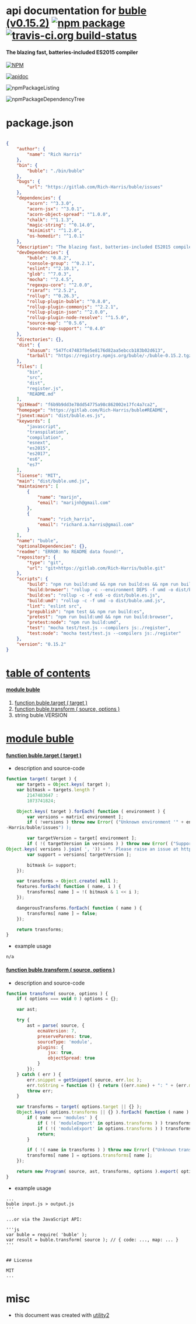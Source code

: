 # api documentation for  [buble (v0.15.2)](https://gitlab.com/Rich-Harris/buble#README)  [![npm package](https://img.shields.io/npm/v/npmdoc-buble.svg?style=flat-square)](https://www.npmjs.org/package/npmdoc-buble) [![travis-ci.org build-status](https://api.travis-ci.org/npmdoc/node-npmdoc-buble.svg)](https://travis-ci.org/npmdoc/node-npmdoc-buble)
#### The blazing fast, batteries-included ES2015 compiler

[![NPM](https://nodei.co/npm/buble.png?downloads=true)](https://www.npmjs.com/package/buble)

[![apidoc](https://npmdoc.github.io/node-npmdoc-buble/build/screenCapture.buildNpmdoc.browser._2Fhome_2Ftravis_2Fbuild_2Fnpmdoc_2Fnode-npmdoc-buble_2Ftmp_2Fbuild_2Fapidoc.html.png)](https://npmdoc.github.io/node-npmdoc-buble/build/apidoc.html)

![npmPackageListing](https://npmdoc.github.io/node-npmdoc-buble/build/screenCapture.npmPackageListing.svg)

![npmPackageDependencyTree](https://npmdoc.github.io/node-npmdoc-buble/build/screenCapture.npmPackageDependencyTree.svg)



# package.json

```json

{
    "author": {
        "name": "Rich Harris"
    },
    "bin": {
        "buble": "./bin/buble"
    },
    "bugs": {
        "url": "https://gitlab.com/Rich-Harris/buble/issues"
    },
    "dependencies": {
        "acorn": "^3.3.0",
        "acorn-jsx": "^3.0.1",
        "acorn-object-spread": "^1.0.0",
        "chalk": "^1.1.3",
        "magic-string": "^0.14.0",
        "minimist": "^1.2.0",
        "os-homedir": "^1.0.1"
    },
    "description": "The blazing fast, batteries-included ES2015 compiler",
    "devDependencies": {
        "buble": "0.8.2",
        "console-group": "^0.2.1",
        "eslint": "^2.10.1",
        "glob": "^7.0.3",
        "mocha": "^2.4.5",
        "regexpu-core": "^2.0.0",
        "rimraf": "^2.5.2",
        "rollup": "^0.26.3",
        "rollup-plugin-buble": "^0.8.0",
        "rollup-plugin-commonjs": "^2.2.1",
        "rollup-plugin-json": "^2.0.0",
        "rollup-plugin-node-resolve": "^1.5.0",
        "source-map": "^0.5.6",
        "source-map-support": "^0.4.0"
    },
    "directories": {},
    "dist": {
        "shasum": "547fc47483f8e5e8176d82aa5ebccb183b02d613",
        "tarball": "https://registry.npmjs.org/buble/-/buble-0.15.2.tgz"
    },
    "files": [
        "bin",
        "src",
        "dist",
        "register.js",
        "README.md"
    ],
    "gitHead": "f6b9b9dd3e78dd54775a98c862002e17fc4a7ca2",
    "homepage": "https://gitlab.com/Rich-Harris/buble#README",
    "jsnext:main": "dist/buble.es.js",
    "keywords": [
        "javascript",
        "transpilation",
        "compilation",
        "esnext",
        "es2015",
        "es2017",
        "es6",
        "es7"
    ],
    "license": "MIT",
    "main": "dist/buble.umd.js",
    "maintainers": [
        {
            "name": "marijn",
            "email": "marijnh@gmail.com"
        },
        {
            "name": "rich_harris",
            "email": "richard.a.harris@gmail.com"
        }
    ],
    "name": "buble",
    "optionalDependencies": {},
    "readme": "ERROR: No README data found!",
    "repository": {
        "type": "git",
        "url": "git+https://gitlab.com/Rich-Harris/buble.git"
    },
    "scripts": {
        "build": "npm run build:umd && npm run build:es && npm run build:browser",
        "build:browser": "rollup -c --environment DEPS -f umd -o dist/buble.deps.js",
        "build:es": "rollup -c -f es6 -o dist/buble.es.js",
        "build:umd": "rollup -c -f umd -o dist/buble.umd.js",
        "lint": "eslint src",
        "prepublish": "npm test && npm run build:es",
        "pretest": "npm run build:umd && npm run build:browser",
        "pretest:node": "npm run build:umd",
        "test": "mocha test/test.js --compilers js:./register",
        "test:node": "mocha test/test.js --compilers js:./register"
    },
    "version": "0.15.2"
}
```



# <a name="apidoc.tableOfContents"></a>[table of contents](#apidoc.tableOfContents)

#### [module buble](#apidoc.module.buble)
1.  [function <span class="apidocSignatureSpan">buble.</span>target ( target )](#apidoc.element.buble.target)
1.  [function <span class="apidocSignatureSpan">buble.</span>transform ( source, options )](#apidoc.element.buble.transform)
1.  string <span class="apidocSignatureSpan">buble.</span>VERSION



# <a name="apidoc.module.buble"></a>[module buble](#apidoc.module.buble)

#### <a name="apidoc.element.buble.target"></a>[function <span class="apidocSignatureSpan">buble.</span>target ( target )](#apidoc.element.buble.target)
- description and source-code
```javascript
function target( target ) {
	var targets = Object.keys( target );
	var bitmask = targets.length ?
		2147483647 :
		1073741824;

	Object.keys( target ).forEach( function ( environment ) {
		var versions = matrix[ environment ];
		if ( !versions ) throw new Error( ("Unknown environment '" + environment + "'. Please raise an issue at https://gitlab.com/Rich
-Harris/buble/issues") );

		var targetVersion = target[ environment ];
		if ( !( targetVersion in versions ) ) throw new Error( ("Support data exists for the following versions of " + environment + ": " + (
Object.keys( versions ).join( ', ')) + ". Please raise an issue at https://gitlab.com/Rich-Harris/buble/issues") );
		var support = versions[ targetVersion ];

		bitmask &= support;
	});

	var transforms = Object.create( null );
	features.forEach( function ( name, i ) {
		transforms[ name ] = !( bitmask & 1 << i );
	});

	dangerousTransforms.forEach( function ( name ) {
		transforms[ name ] = false;
	});

	return transforms;
}
```
- example usage
```shell
n/a
```

#### <a name="apidoc.element.buble.transform"></a>[function <span class="apidocSignatureSpan">buble.</span>transform ( source, options )](#apidoc.element.buble.transform)
- description and source-code
```javascript
function transform( source, options ) {
	if ( options === void 0 ) options = {};

	var ast;

	try {
		ast = parse( source, {
			ecmaVersion: 7,
			preserveParens: true,
			sourceType: 'module',
			plugins: {
				jsx: true,
				objectSpread: true
			}
		});
	} catch ( err ) {
		err.snippet = getSnippet( source, err.loc );
		err.toString = function () { return ((err.name) + ": " + (err.message) + "\n" + (err.snippet)); };
		throw err;
	}

	var transforms = target( options.target || {} );
	Object.keys( options.transforms || {} ).forEach( function ( name ) {
		if ( name === 'modules' ) {
			if ( !( 'moduleImport' in options.transforms ) ) transforms.moduleImport = options.transforms.modules;
			if ( !( 'moduleExport' in options.transforms ) ) transforms.moduleExport = options.transforms.modules;
			return;
		}

		if ( !( name in transforms ) ) throw new Error( ("Unknown transform '" + name + "'") );
		transforms[ name ] = options.transforms[ name ];
	});

	return new Program( source, ast, transforms, options ).export( options );
}
```
- example usage
```shell
...
buble input.js > output.js
'''

...or via the JavaScript API:

'''js
var buble = require( 'buble' );
var result = buble.transform( source ); // { code: ..., map: ... }
'''


## License

MIT
...
```



# misc
- this document was created with [utility2](https://github.com/kaizhu256/node-utility2)

